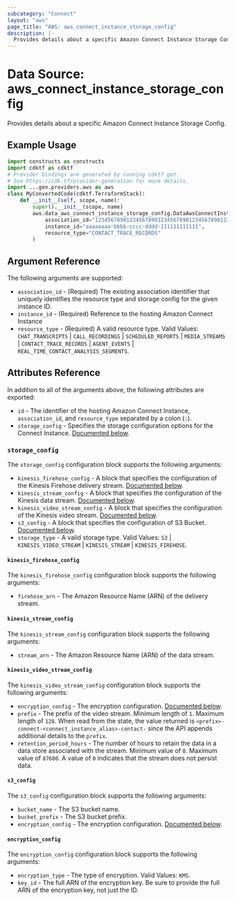 ```yaml
---
subcategory: "Connect"
layout: "aws"
page_title: "AWS: aws_connect_instance_storage_config"
description: |-
  Provides details about a specific Amazon Connect Instance Storage Config.
---
```


# Data Source: aws_connect_instance_storage_config

Provides details about a specific Amazon Connect Instance Storage Config.

## Example Usage

```python
import constructs as constructs
import cdktf as cdktf
# Provider bindings are generated by running cdktf get.
# See https://cdk.tf/provider-generation for more details.
import ...gen.providers.aws as aws
class MyConvertedCode(cdktf.TerraformStack):
    def __init__(self, scope, name):
        super().__init__(scope, name)
        aws.data_aws_connect_instance_storage_config.DataAwsConnectInstanceStorageConfig(self, "example",
            association_id="1234567890123456789012345678901234567890123456789012345678901234",
            instance_id="aaaaaaaa-bbbb-cccc-dddd-111111111111",
            resource_type="CONTACT_TRACE_RECORDS"
        )
```

## Argument Reference

The following arguments are supported:

* `association_id` - (Required) The existing association identifier that uniquely identifies the resource type and storage config for the given instance ID.
* `instance_id` - (Required) Reference to the hosting Amazon Connect Instance
* `resource_type` - (Required) A valid resource type. Valid Values: `CHAT_TRANSCRIPTS` | `CALL_RECORDINGS` | `SCHEDULED_REPORTS` | `MEDIA_STREAMS` | `CONTACT_TRACE_RECORDS` | `AGENT_EVENTS` | `REAL_TIME_CONTACT_ANALYSIS_SEGMENTS`.

## Attributes Reference

In addition to all of the arguments above, the following attributes are exported:

* `id` - The identifier of the hosting Amazon Connect Instance, `association_id`, and `resource_type` separated by a colon (`:`).
* `storage_config` - Specifies the storage configuration options for the Connect Instance. [Documented below](#storage_config).

### `storage_config`

The `storage_config` configuration block supports the following arguments:

* `kinesis_firehose_config` - A block that specifies the configuration of the Kinesis Firehose delivery stream. [Documented below](#kinesis_firehose_config).
* `kinesis_stream_config` - A block that specifies the configuration of the Kinesis data stream. [Documented below](#kinesis_stream_config).
* `kinesis_video_stream_config` - A block that specifies the configuration of the Kinesis video stream. [Documented below](#kinesis_video_stream_config).
* `s3_config` - A block that specifies the configuration of S3 Bucket. [Documented below](#s3_config).
* `storage_type` - A valid storage type. Valid Values: `S3` | `KINESIS_VIDEO_STREAM` | `KINESIS_STREAM` | `KINESIS_FIREHOSE`.

#### `kinesis_firehose_config`

The `kinesis_firehose_config` configuration block supports the following arguments:

* `firehose_arn` - The Amazon Resource Name (ARN) of the delivery stream.

#### `kinesis_stream_config`

The `kinesis_stream_config` configuration block supports the following arguments:

* `stream_arn` - The Amazon Resource Name (ARN) of the data stream.

#### `kinesis_video_stream_config`

The `kinesis_video_stream_config` configuration block supports the following arguments:

* `encryption_config` - The encryption configuration. [Documented below](#encryption_config).
* `prefix` - The prefix of the video stream. Minimum length of `1`. Maximum length of `128`. When read from the state, the value returned is `<prefix>-connect-<connect_instance_alias>-contact-` since the API appends additional details to the `prefix`.
* `retention_period_hours` - The number of hours to retain the data in a data store associated with the stream. Minimum value of `0`. Maximum value of `87600`. A value of `0` indicates that the stream does not persist data.

#### `s3_config`

The `s3_config` configuration block supports the following arguments:

* `bucket_name` - The S3 bucket name.
* `bucket_prefix` - The S3 bucket prefix.
* `encryption_config` - The encryption configuration. [Documented below](#encryption_config).

#### `encryption_config`

The `encryption_config` configuration block supports the following arguments:

* `encryption_type` - The type of encryption. Valid Values: `KMS`.
* `key_id` - The full ARN of the encryption key. Be sure to provide the full ARN of the encryption key, not just the ID.

<!-- cache-key: cdktf-0.17.0-pre.15 input-af4a0d30e21eb9289c4c250233b1c8ec076b70dfa0f7527a2efce4e9f828051c -->